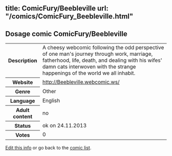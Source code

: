 title: ComicFury/Beebleville
url: "/comics/ComicFury_Beebleville.html"
---
Dosage comic ComicFury/Beebleville
-----------------------------------------

<p id="msg"></p>
<script type="text/javascript">
if (window.location.search === '?edit_info_mail=sent_ok') {
  var elem = document.getElementById("msg");
  elem.innerHTML = 'Edited information sucessfully sent for review, which is usually done daily. Thanks!';
  elem.className = 'ok';
}
</script>
<table class="comicinfo">
<tr>
<th>Description</th><td>A cheesy webcomic following the odd perspective of one man's journey through work, marriage, fatherhood, life, death, and dealing with his wifes' damn cats interwoven with the strange happenings of the world we all inhabit.</td>
</tr>
<tr>
<th>Website</th><td><a href="http://Beebleville.webcomic.ws/">http://Beebleville.webcomic.ws/</a></td>
</tr>
<tr>
<th>Genre</th><td>Other</td>
</tr>
<tr>
<th>Language</th><td>English</td>
</tr>
<tr>
<th>Adult content</th><td>no</td>
</tr>
<tr>
<th>Status</th><td>ok on 24.11.2013</td>
</tr>
<tr>
<th>Votes</th><td>0</td>
</tr>
</table>

[Edit this info](ComicFury_Beebleville_edit.html) or go back to the [comic list](../comic-index.html).
